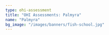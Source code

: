 ```yaml
---
type: ohi-assessment
title: "OHI Assessments: Palmyra"
name: "Palmyra"
bg_image: "/images/banners/fish-school.jpg"
---
```

